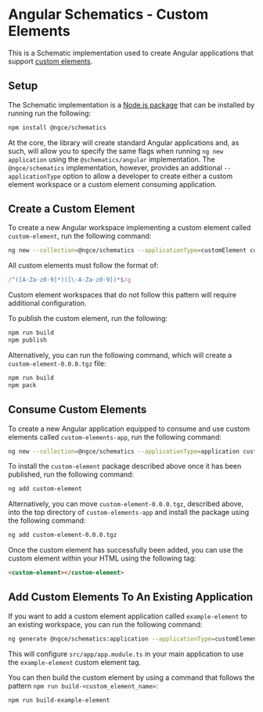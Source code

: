 # Angular Schematics - Custom Elements

This is a Schematic implementation used to create Angular applications that support [custom elements](https://developer.mozilla.org/en-US/docs/Web/Web_Components/Using_custom_elements).

## Setup
The Schematic implementation is a [Node.js package](https://www.npmjs.com/package/@ngce/schematics) that can be installed by running run the following:

```bash
npm install @ngce/schematics
```

At the core, the library will create standard Angular applications and, as such, will allow you to specify the same flags when running `ng new application` using the `@schematics/angular` implementation.  The `@ngce/schematics` implementation, however, provides an additional `--applicationType` option to allow a developer to create either a custom element workspace or a custom element consuming application.  

## Create a Custom Element
To create a new Angular workspace implementing a custom element called `custom-element`, run the following command:

```bash
ng new --collection=@ngce/schematics --applicationType=customElement custom-element
```

All custom elements must follow the format of:

```typescript
/^([A-Za-z0-9]*)([\-A-Za-z0-9])*$/g
```

Custom element workspaces that do not follow this pattern will require additional configuration.

To publish the custom element, run the following:

```bash
npm run build
npm publish
```

Alternatively, you can run the following command, which will create a `custom-element-0.0.0.tgz` file:

```bash
npm run build
npm pack
```
 
## Consume Custom Elements
To create a new Angular application equipped to consume and use custom elements called `custom-elements-app`, run the following command:

```bash
ng new --collection=@ngce/schematics --applicationType=application custom-elements-app
```

To install the `custom-element` package described above once it has been published, run the following command:

```bash
ng add custom-element
```

Alternatively, you can move `custom-element-0.0.0.tgz`, described above, into the top directory of `custom-elements-app` and install the package using the following command:

```bash
ng add custom-element-0.0.0.tgz
```

Once the custom element has successfully been added, you can use the custom element within your HTML using the following tag:

```html
<custom-element></custom-element>
```

## Add Custom Elements To An Existing Application

If you want to add a custom element application called `example-element` to an existing workspace, you can run the following command:

```bash
ng generate @ngce/schematics:application --applicationType=customElement example-element
```

This will configure `src/app/app.module.ts` in your main application to use the `example-element` custom element tag.

You can then build the custom element by using a command that follows the pattern `npm run build-<custom_element_name>`:

```bash
npm run build-example-element
```
